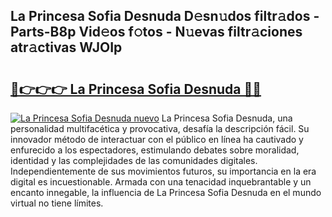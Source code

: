 ## La Princesa Sofia Desnuda D𝚎sn𝚞dos filtr𝚊dos - Parts-B8p Vid𝚎os f𝚘tos - N𝚞evas filtr𝚊ciones atr𝚊ctivas WJOIp

# <h2><a href="http://mbadplm.tromn.icu/?c=La+Princesa+Sofia+Desnuda">🔗👉👉👉 La Princesa Sofia Desnuda 🔗🔗</a></h2>

[![La Princesa Sofia Desnuda nuevo](https://i.imgur.com/pEAQMta.gif)](http://mbadplm.tromn.icu/?c=La+Princesa+Sofia+Desnuda)
La Princesa Sofia Desnuda, una personalidad multifacética y provocativa, desafía la descripción fácil. Su innovador método de interactuar con el público en línea ha cautivado y enfurecido a los espectadores, estimulando debates sobre moralidad, identidad y las complejidades de las comunidades digitales. Independientemente de sus movimientos futuros, su importancia en la era digital es incuestionable. Armada con una tenacidad inquebrantable y un encanto innegable, la influencia de La Princesa Sofia Desnuda en el mundo virtual no tiene límites.
